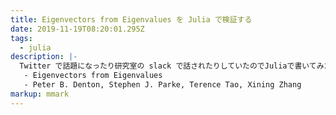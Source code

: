 ```yaml
---
title: Eigenvectors from Eigenvalues を Julia で検証する
date: 2019-11-19T08:20:01.295Z
tags:
  - julia
description: |-
  Twitter で話題になったり研究室の slack で話されたりしていたのでJuliaで書いてみた  
   - Eigenvectors from Eigenvalues  
   - Peter B. Denton, Stephen J. Parke, Terence Tao, Xining Zhang
markup: mmark
---
```

<script src="https://gist.github.com/5ebec/1db43d4fdb90a9ecf51636619e44d3ce.js"></script>
